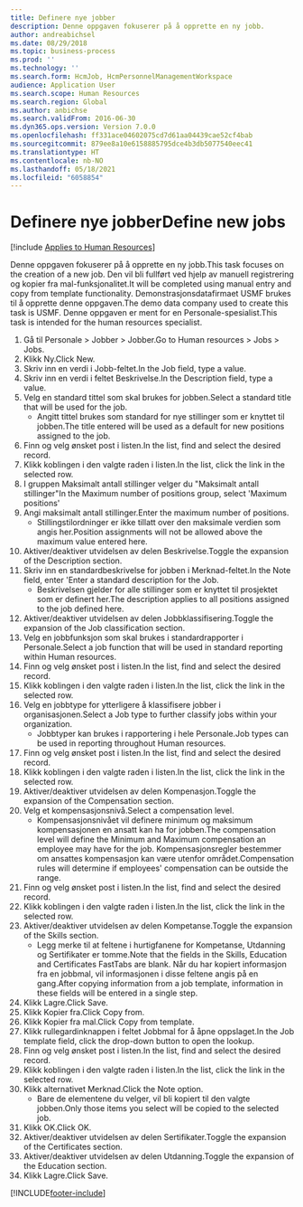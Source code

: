 ```yaml
---
title: Definere nye jobber
description: Denne oppgaven fokuserer på å opprette en ny jobb.
author: andreabichsel
ms.date: 08/29/2018
ms.topic: business-process
ms.prod: ''
ms.technology: ''
ms.search.form: HcmJob, HcmPersonnelManagementWorkspace
audience: Application User
ms.search.scope: Human Resources
ms.search.region: Global
ms.author: anbichse
ms.search.validFrom: 2016-06-30
ms.dyn365.ops.version: Version 7.0.0
ms.openlocfilehash: ff331ace04602075cd7d61aa04439cae52cf4bab
ms.sourcegitcommit: 879ee8a10e6158885795dce4b3db5077540eec41
ms.translationtype: HT
ms.contentlocale: nb-NO
ms.lasthandoff: 05/18/2021
ms.locfileid: "6058854"
---
```

# <a name="define-new-jobs"></a><span data-ttu-id="ed532-103">Definere nye jobber</span><span class="sxs-lookup"><span data-stu-id="ed532-103">Define new jobs</span></span>

[!include [Applies to Human Resources](../includes/applies-to-hr.md)]



<span data-ttu-id="ed532-104">Denne oppgaven fokuserer på å opprette en ny jobb.</span><span class="sxs-lookup"><span data-stu-id="ed532-104">This task focuses on the creation of a new job.</span></span> <span data-ttu-id="ed532-105">Den vil bli fullført ved hjelp av manuell registrering og kopier fra mal-funksjonalitet.</span><span class="sxs-lookup"><span data-stu-id="ed532-105">It will be completed using manual entry and copy from template functionality.</span></span> <span data-ttu-id="ed532-106">Demonstrasjonsdatafirmaet USMF brukes til å opprette denne oppgaven.</span><span class="sxs-lookup"><span data-stu-id="ed532-106">The demo data company used to create this task is USMF.</span></span> <span data-ttu-id="ed532-107">Denne oppgaven er ment for en Personale-spesialist.</span><span class="sxs-lookup"><span data-stu-id="ed532-107">This task is intended for the human resources specialist.</span></span>

1. <span data-ttu-id="ed532-108">Gå til Personale > Jobber > Jobber.</span><span class="sxs-lookup"><span data-stu-id="ed532-108">Go to Human resources > Jobs > Jobs.</span></span>
2. <span data-ttu-id="ed532-109">Klikk Ny.</span><span class="sxs-lookup"><span data-stu-id="ed532-109">Click New.</span></span>
3. <span data-ttu-id="ed532-110">Skriv inn en verdi i Jobb-feltet.</span><span class="sxs-lookup"><span data-stu-id="ed532-110">In the Job field, type a value.</span></span>
4. <span data-ttu-id="ed532-111">Skriv inn en verdi i feltet Beskrivelse.</span><span class="sxs-lookup"><span data-stu-id="ed532-111">In the Description field, type a value.</span></span>
5. <span data-ttu-id="ed532-112">Velg en standard tittel som skal brukes for jobben.</span><span class="sxs-lookup"><span data-stu-id="ed532-112">Select a standard title that will be used for the job.</span></span> 
    * <span data-ttu-id="ed532-113">Angitt tittel brukes som standard for nye stillinger som er knyttet til jobben.</span><span class="sxs-lookup"><span data-stu-id="ed532-113">The title entered will be used as a default for new positions assigned to the job.</span></span>  
6. <span data-ttu-id="ed532-114">Finn og velg ønsket post i listen.</span><span class="sxs-lookup"><span data-stu-id="ed532-114">In the list, find and select the desired record.</span></span>
7. <span data-ttu-id="ed532-115">Klikk koblingen i den valgte raden i listen.</span><span class="sxs-lookup"><span data-stu-id="ed532-115">In the list, click the link in the selected row.</span></span>
8. <span data-ttu-id="ed532-116">I gruppen Maksimalt antall stillinger velger du "Maksimalt antall stillinger"</span><span class="sxs-lookup"><span data-stu-id="ed532-116">In the Maximum number of positions group, select 'Maximum positions'</span></span>
9. <span data-ttu-id="ed532-117">Angi maksimalt antall stillinger.</span><span class="sxs-lookup"><span data-stu-id="ed532-117">Enter the maximum number of positions.</span></span> 
    * <span data-ttu-id="ed532-118">Stillingstilordninger er ikke tillatt over den maksimale verdien som angis her.</span><span class="sxs-lookup"><span data-stu-id="ed532-118">Position assignments will not be allowed above the maximum value entered here.</span></span>  
10. <span data-ttu-id="ed532-119">Aktiver/deaktiver utvidelsen av delen Beskrivelse.</span><span class="sxs-lookup"><span data-stu-id="ed532-119">Toggle the expansion of the Description section.</span></span>
11. <span data-ttu-id="ed532-120">Skriv inn en standardbeskrivelse for jobben i Merknad-feltet.</span><span class="sxs-lookup"><span data-stu-id="ed532-120">In the Note field, enter 'Enter a standard description for the Job.</span></span>
    * <span data-ttu-id="ed532-121">Beskrivelsen gjelder for alle stillinger som er knyttet til prosjektet som er definert her.</span><span class="sxs-lookup"><span data-stu-id="ed532-121">The description applies to all positions assigned to the job defined here.</span></span>  
12. <span data-ttu-id="ed532-122">Aktiver/deaktiver utvidelsen av delen Jobbklassifisering.</span><span class="sxs-lookup"><span data-stu-id="ed532-122">Toggle the expansion of the Job classification section.</span></span>
13. <span data-ttu-id="ed532-123">Velg en jobbfunksjon som skal brukes i standardrapporter i Personale.</span><span class="sxs-lookup"><span data-stu-id="ed532-123">Select a job function that will be used in standard reporting within Human resources.</span></span>
14. <span data-ttu-id="ed532-124">Finn og velg ønsket post i listen.</span><span class="sxs-lookup"><span data-stu-id="ed532-124">In the list, find and select the desired record.</span></span>
15. <span data-ttu-id="ed532-125">Klikk koblingen i den valgte raden i listen.</span><span class="sxs-lookup"><span data-stu-id="ed532-125">In the list, click the link in the selected row.</span></span>
16. <span data-ttu-id="ed532-126">Velg en jobbtype for ytterligere å klassifisere jobber i organisasjonen.</span><span class="sxs-lookup"><span data-stu-id="ed532-126">Select a Job type to further classify jobs within your organization.</span></span> 
    * <span data-ttu-id="ed532-127">Jobbtyper kan brukes i rapportering i hele Personale.</span><span class="sxs-lookup"><span data-stu-id="ed532-127">Job types can be used in reporting throughout Human resources.</span></span>  
17. <span data-ttu-id="ed532-128">Finn og velg ønsket post i listen.</span><span class="sxs-lookup"><span data-stu-id="ed532-128">In the list, find and select the desired record.</span></span>
18. <span data-ttu-id="ed532-129">Klikk koblingen i den valgte raden i listen.</span><span class="sxs-lookup"><span data-stu-id="ed532-129">In the list, click the link in the selected row.</span></span>
19. <span data-ttu-id="ed532-130">Aktiver/deaktiver utvidelsen av delen Kompenasjon.</span><span class="sxs-lookup"><span data-stu-id="ed532-130">Toggle the expansion of the Compensation section.</span></span>
20. <span data-ttu-id="ed532-131">Velg et kompensasjonsnivå.</span><span class="sxs-lookup"><span data-stu-id="ed532-131">Select a compensation level.</span></span>
    * <span data-ttu-id="ed532-132">Kompensasjonsnivået vil definere minimum og maksimum kompensasjonen en ansatt kan ha for jobben.</span><span class="sxs-lookup"><span data-stu-id="ed532-132">The compensation level will define the Minimum and Maximum compensation an employee may have for the job.</span></span> <span data-ttu-id="ed532-133">Kompensasjonsregler bestemmer om ansattes kompensasjon kan være utenfor området.</span><span class="sxs-lookup"><span data-stu-id="ed532-133">Compensation rules will determine if employees' compensation can be outside the range.</span></span>  
21. <span data-ttu-id="ed532-134">Finn og velg ønsket post i listen.</span><span class="sxs-lookup"><span data-stu-id="ed532-134">In the list, find and select the desired record.</span></span>
22. <span data-ttu-id="ed532-135">Klikk koblingen i den valgte raden i listen.</span><span class="sxs-lookup"><span data-stu-id="ed532-135">In the list, click the link in the selected row.</span></span>
23. <span data-ttu-id="ed532-136">Aktiver/deaktiver utvidelsen av delen Kompetanse.</span><span class="sxs-lookup"><span data-stu-id="ed532-136">Toggle the expansion of the Skills section.</span></span>
    * <span data-ttu-id="ed532-137">Legg merke til at feltene i hurtigfanene for Kompetanse, Utdanning og Sertifikater er tomme.</span><span class="sxs-lookup"><span data-stu-id="ed532-137">Note that the fields in the Skills, Education and Certificates FastTabs are blank.</span></span> <span data-ttu-id="ed532-138">Når du har kopiert informasjon fra en jobbmal, vil informasjonen i disse feltene angis på en gang.</span><span class="sxs-lookup"><span data-stu-id="ed532-138">After copying information from a job template, information in these fields will be entered in a single step.</span></span>   
24. <span data-ttu-id="ed532-139">Klikk Lagre.</span><span class="sxs-lookup"><span data-stu-id="ed532-139">Click Save.</span></span>
25. <span data-ttu-id="ed532-140">Klikk Kopier fra.</span><span class="sxs-lookup"><span data-stu-id="ed532-140">Click Copy from.</span></span>
26. <span data-ttu-id="ed532-141">Klikk Kopier fra mal.</span><span class="sxs-lookup"><span data-stu-id="ed532-141">Click Copy from template.</span></span>
27. <span data-ttu-id="ed532-142">Klikk rullegardinknappen i feltet Jobbmal for å åpne oppslaget.</span><span class="sxs-lookup"><span data-stu-id="ed532-142">In the Job template field, click the drop-down button to open the lookup.</span></span>
28. <span data-ttu-id="ed532-143">Finn og velg ønsket post i listen.</span><span class="sxs-lookup"><span data-stu-id="ed532-143">In the list, find and select the desired record.</span></span>
29. <span data-ttu-id="ed532-144">Klikk koblingen i den valgte raden i listen.</span><span class="sxs-lookup"><span data-stu-id="ed532-144">In the list, click the link in the selected row.</span></span>
30. <span data-ttu-id="ed532-145">Klikk alternativet Merknad.</span><span class="sxs-lookup"><span data-stu-id="ed532-145">Click the Note option.</span></span>
    * <span data-ttu-id="ed532-146">Bare de elementene du velger, vil bli kopiert til den valgte jobben.</span><span class="sxs-lookup"><span data-stu-id="ed532-146">Only those items you select will be copied to the selected job.</span></span>    
31. <span data-ttu-id="ed532-147">Klikk OK.</span><span class="sxs-lookup"><span data-stu-id="ed532-147">Click OK.</span></span>
32. <span data-ttu-id="ed532-148">Aktiver/deaktiver utvidelsen av delen Sertifikater.</span><span class="sxs-lookup"><span data-stu-id="ed532-148">Toggle the expansion of the Certificates section.</span></span>
33. <span data-ttu-id="ed532-149">Aktiver/deaktiver utvidelsen av delen Utdanning.</span><span class="sxs-lookup"><span data-stu-id="ed532-149">Toggle the expansion of the Education section.</span></span>
34. <span data-ttu-id="ed532-150">Klikk Lagre.</span><span class="sxs-lookup"><span data-stu-id="ed532-150">Click Save.</span></span>



[!INCLUDE[footer-include](../includes/footer-banner.md)]